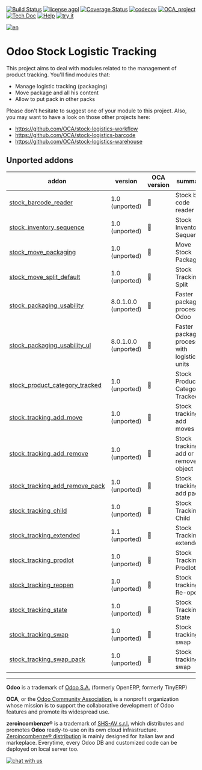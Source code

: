 [![Build Status](https://travis-ci.org/zeroincombenze/stock-logistics-tracking.svg?branch=10.0)](https://travis-ci.org/zeroincombenze/stock-logistics-tracking)
[![license agpl](https://img.shields.io/badge/licence-AGPL--3-blue.svg)](http://www.gnu.org/licenses/agpl-3.0.html)
[![Coverage Status](https://coveralls.io/repos/github/zeroincombenze/stock-logistics-tracking/badge.svg?branch=10.0)](https://coveralls.io/github/zeroincombenze/stock-logistics-tracking?branch=10.0)
[![codecov](https://codecov.io/gh/zeroincombenze/stock-logistics-tracking/branch/10.0/graph/badge.svg)](https://codecov.io/gh/zeroincombenze/stock-logistics-tracking/branch/10.0)
[![OCA_project](http://www.zeroincombenze.it/wp-content/uploads/ci-ct/prd/button-oca-10.svg)](https://github.com/OCA/stock-logistics-tracking/tree/10.0)
[![Tech Doc](http://www.zeroincombenze.it/wp-content/uploads/ci-ct/prd/button-docs-10.svg)](http://wiki.zeroincombenze.org/en/Odoo/10.0/dev)
[![Help](http://www.zeroincombenze.it/wp-content/uploads/ci-ct/prd/button-help-10.svg)](http://wiki.zeroincombenze.org/en/Odoo/10.0/man/LO)
[![try it](http://www.zeroincombenze.it/wp-content/uploads/ci-ct/prd/button-try-it-10.svg)](http://erp10.zeroincombenze.it)


























[![en](http://www.shs-av.com/wp-content/en_US.png)](http://wiki.zeroincombenze.org/it/Odoo/7.0/man)

Odoo Stock Logistic Tracking
============================

This project aims to deal with modules related to the management of product tracking. You'll find modules that:

 - Manage logistic tracking (packaging)
 - Move package and all his content
 - Allow to put pack in other packs

Please don't hesitate to suggest one of your module to this project. Also, you may want to have a look on those other projects here:

 - https://github.com/OCA/stock-logistics-workflow
 - https://github.com/OCA/stock-logistics-barcode
 - https://github.com/OCA/stock-logistics-warehouse

[//]: # (addons)


Unported addons
---------------
addon | version | OCA version | summary
--- | --- | --- | ---
[stock_barcode_reader](stock_barcode_reader/) | 1.0 (unported) | :repeat: | Stock bar code reader
[stock_inventory_sequence](stock_inventory_sequence/) | 1.0 (unported) | :repeat: | Stock Inventory Sequence
[stock_move_packaging](stock_move_packaging/) | 1.0 (unported) | :repeat: | Move Stock Packaging
[stock_move_split_default](stock_move_split_default/) | 1.0 (unported) | :repeat: | Stock Tracking Split
[stock_packaging_usability](stock_packaging_usability/) | 8.0.1.0.0 (unported) | :repeat: | Faster packaging process in Odoo
[stock_packaging_usability_ul](stock_packaging_usability_ul/) | 8.0.1.0.0 (unported) | :repeat: | Faster packaging process with logistical units
[stock_product_category_tracked](stock_product_category_tracked/) | 1.0 (unported) | :repeat: | Stock Product Category Tracked
[stock_tracking_add_move](stock_tracking_add_move/) | 1.0 (unported) | :repeat: | Stock tracking add moves
[stock_tracking_add_remove](stock_tracking_add_remove/) | 1.0 (unported) | :repeat: | Stock tracking add or remove object
[stock_tracking_add_remove_pack](stock_tracking_add_remove_pack/) | 1.0 (unported) | :repeat: | Stock tracking add packs
[stock_tracking_child](stock_tracking_child/) | 1.0 (unported) | :repeat: | Stock Tracking Child
[stock_tracking_extended](stock_tracking_extended/) | 1.1 (unported) | :repeat: | Stock Tracking extended
[stock_tracking_prodlot](stock_tracking_prodlot/) | 1.0 (unported) | :repeat: | Stock Tracking Prodlot
[stock_tracking_reopen](stock_tracking_reopen/) | 1.0 (unported) | :repeat: | Stock tracking Re-open
[stock_tracking_state](stock_tracking_state/) | 1.0 (unported) | :repeat: | Stock Tracking State
[stock_tracking_swap](stock_tracking_swap/) | 1.0 (unported) | :repeat: | Stock tracking swap
[stock_tracking_swap_pack](stock_tracking_swap_pack/) | 1.0 (unported) | :repeat: | Stock tracking swap

[//]: # (end addons)

[//]: # (copyright)

----

**Odoo** is a trademark of [Odoo S.A.](https://www.odoo.com/) (formerly OpenERP, formerly TinyERP)

**OCA**, or the [Odoo Community Association](http://odoo-community.org/), is a nonprofit organization whose
mission is to support the collaborative development of Odoo features and
promote its widespread use.

**zeroincombenze®** is a trademark of [SHS-AV s.r.l.](http://www.shs-av.com/)
which distributes and promotes **Odoo** ready-to-use on its own cloud infrastructure.
[Zeroincombenze® distribution](http://wiki.zeroincombenze.org/en/Odoo)
is mainly designed for Italian law and markeplace.
Everytime, every Odoo DB and customized code can be deployed on local server too.

[//]: # (end copyright)

[![chat with us](https://www.shs-av.com/wp-content/chat_with_us.gif)](https://tawk.to/85d4f6e06e68dd4e358797643fe5ee67540e408b)
